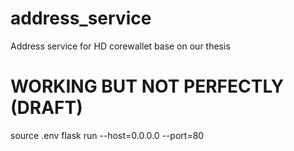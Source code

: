 # address_service
Address service for HD corewallet base on our thesis

# WORKING BUT NOT PERFECTLY (DRAFT)


source .env
flask run --host=0.0.0.0 --port=80

